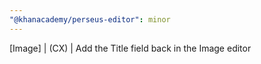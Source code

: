 ```yaml
---
"@khanacademy/perseus-editor": minor
---
```


[Image] | (CX) | Add the Title field back in the Image editor
